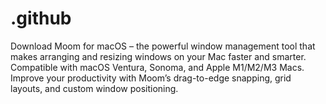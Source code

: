 # .github
Download Moom for macOS – the powerful window management tool that makes arranging and resizing windows on your Mac faster and smarter. Compatible with macOS Ventura, Sonoma, and Apple M1/M2/M3 Macs. Improve your productivity with Moom’s drag-to-edge snapping, grid layouts, and custom window positioning.
